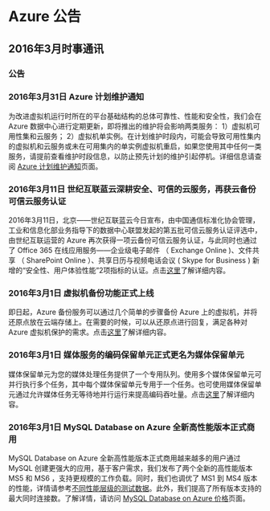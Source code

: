 <properties
	pageTitle="历史公告 2016年3月 | Azure"
    description="历史公告 2016年3月"
    services=""
    documentationCenter=""
    authors=""
    manager=""
    editor=""
    tags=""/>

<tags ms.service="what-is-new_archives" ms.date="" wacn.date="" wacn.lang="cn"/>

# Azure 公告
## 2016年3月时事通讯

### 公告
### 2016年3月31日 Azure 计划维护通知
为改进虚拟机运行时所在的平台基础结构的总体可靠性、性能和安全性，我们会在 Azure 数据中心进行定期更新，即将推出的维护将会影响两类服务： 1）虚拟机可用性集和云服务； 2）虚拟机单实例。在计划维护时段内，可能会导致可用性集内的虚拟机和云服务或未在可用集内的单实例虚拟机重启，如果您使用其中任何一类服务，请提前查看维护时段信息，以防止预先计划的维护引起停机。详细信息请查阅 [Azure 计划维护通知](/planned-maintenance-notice)页面。

### 2016年3月11日 世纪互联蓝云深耕安全、可信的云服务，再获云备份可信云服务认证
2016年3月11日，北京——世纪互联蓝云今日宣布，由中国通信标准化协会管理，工业和信息化部业务指导下的数据中心联盟发起的第五批可信云服务认证评选中，由世纪互联运营的 Azure 再次获得一项云备份可信云服务认证，与此同时也通过了 Office 365 在线应用服务——企业级电子邮件
（ Exchange Online )、文件共享 （ SharePoint Online ）、共享日历与视频电话会议 ( Skype for Business ) 新增的“安全性、用户体验性能”2项指标的认证。点击[这里](https://www.trustcenter.cn/)了解详细内容。

### 2016年3月1日 虚拟机备份功能正式上线
即日起，Azure 备份服务可以通过几个简单的步骤备份 Azure 上的虚拟机，并将还原点放在云端存储上。在需要的时候，可以从还原点进行回复，满足各种对 Azure 虚拟机保护的需求。点击[这里](/pricing/details/back-up/)了解详细内容。 

### 2016年3月1日 媒体服务的编码保留单元正式更名为媒体保留单元
媒体保留单元为您的媒体处理任务提供了一个专用队列。使用多个媒体保留单元可并行执行多个任务，其中每个媒体保留单元专用于一个任务。也可使用媒体保留单元通过允许媒体任务无等待地并行运行来提高编码吞吐量。点击[这里](/pricing/details/media-services/)了解详细内容。 

### 2016年3月1日 MySQL Database on Azure 全新高性能版本正式商用
MySQL Database on Azure 全新高性能版本正式商用越来越多的用户通过 MySQL 创建更强大的应用，基于客户需求，我们发布了两个全新的高性能版本 MS5 和 MS6 ，支持更规模的工作负载。同时，我们也调优了 MS1 到 MS4 版本的性能，详情请参考[不同性能层级的测试数据](/documentation/articles/mysql-database-performance-guidance-asdb-test-result)。此外，我们提高了所有版本支持的最大同时连接数。了解详情，请访问 [MySQL Database on Azure 价格](/pricing/details/mysql/)页面。 
